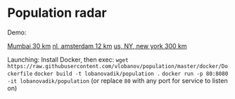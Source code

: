 Population radar
================

Demo:

[Mumbai 30 km](http://ec2-52-29-0-69.eu-central-1.compute.amazonaws.com/city/population?city=Mumbai&radius=12)
[nl, amsterdam 12 km](http://ec2-52-29-0-69.eu-central-1.compute.amazonaws.com/city/population?city=nl,amsterdam&radius=12)
[us, NY, new york 300 km](http://ec2-52-29-0-69.eu-central-1.compute.amazonaws.com/city/population?city=us,NY,new%20york&radius=300)

Launching:
Install Docker, then exec:
`wget https://raw.githubusercontent.com/vlobanov/population/master/docker/Dockerfile`
`docker build -t lobanovadik/population .`
`docker run -p 80:8080 -it lobanovadik/population`
(or replace `80` with any port for service to listen on)